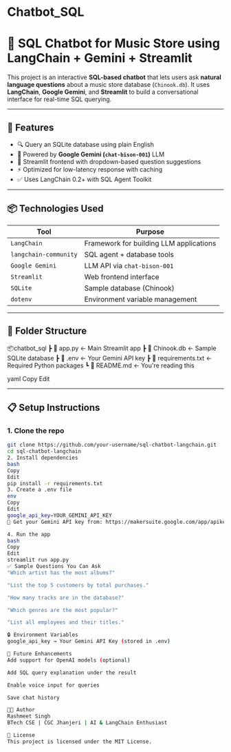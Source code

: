 # Chatbot_SQL

# 🎵 SQL Chatbot for Music Store using LangChain + Gemini + Streamlit

This project is an interactive **SQL-based chatbot** that lets users ask **natural language questions** about a music store database (`Chinook.db`). It uses **LangChain**, **Google Gemini**, and **Streamlit** to build a conversational interface for real-time SQL querying.

---

## 🚀 Features

- 🔍 Query an SQLite database using plain English
- 🧠 Powered by **Google Gemini (`chat-bison-001`)** LLM
- 🎨 Streamlit frontend with dropdown-based question suggestions
- ⚡ Optimized for low-latency response with caching
- ✅ Uses LangChain 0.2+ with SQL Agent Toolkit

---

## 📦 Technologies Used

| Tool             | Purpose                                 |
|------------------|-----------------------------------------|
| `LangChain`      | Framework for building LLM applications |
| `langchain-community` | SQL agent + database tools         |
| `Google Gemini`  | LLM API via `chat-bison-001`            |
| `Streamlit`      | Web frontend interface                  |
| `SQLite`         | Sample database (Chinook)               |
| `dotenv`         | Environment variable management         |

---

## 📁 Folder Structure

📦chatbot_sql
┣ 📄 app.py ← Main Streamlit app
┣ 📄 Chinook.db ← Sample SQLite database
┣ 📄 .env ← Your Gemini API key
┣ 📄 requirements.txt ← Required Python packages
┗ 📄 README.md ← You're reading this

yaml
Copy
Edit

---

## 📋 Setup Instructions

### 1. Clone the repo

```bash
git clone https://github.com/your-username/sql-chatbot-langchain.git
cd sql-chatbot-langchain
2. Install dependencies
bash
Copy
Edit
pip install -r requirements.txt
3. Create a .env file
env
Copy
Edit
google_api_key=YOUR_GEMINI_API_KEY
🔑 Get your Gemini API key from: https://makersuite.google.com/app/apikey

4. Run the app
bash
Copy
Edit
streamlit run app.py
✅ Sample Questions You Can Ask
"Which artist has the most albums?"

"List the top 5 customers by total purchases."

"How many tracks are in the database?"

"Which genres are the most popular?"

"List all employees and their titles."

🔒 Environment Variables
google_api_key → Your Gemini API Key (stored in .env)

🧠 Future Enhancements
Add support for OpenAI models (optional)

Add SQL query explanation under the result

Enable voice input for queries

Save chat history

🧑‍💻 Author
Rashmeet Singh
BTech CSE | CGC Jhanjeri | AI & LangChain Enthusiast

🪪 License
This project is licensed under the MIT License.
